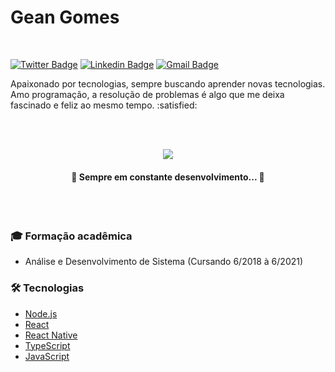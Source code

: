 <h1>Gean Gomes</h1>
<br />

[![Twitter Badge](https://img.shields.io/badge/-Twitter-1ca0f1?style=flat-square&labelColor=1ca0f1&logo=twitter&logoColor=white&link=https://twitter.com/neagzinho)](https://twitter.com/neagzinho) [![Linkedin Badge](https://img.shields.io/badge/-LinkedIn-blue?style=flat-square&logo=Linkedin&logoColor=white&link=https://www.linkedin.com/in/gean-sg-7a6041193/)](https://www.linkedin.com/in/gean-sg-7a6041193/) [![Gmail Badge](https://img.shields.io/badge/-Gmail-c14438?style=flat-square&logo=Gmail&logoColor=white&link=mailto:geansg4@gmail.com)](mailto:geansg4@gmail.com)

<p>Apaixonado por tecnologias, sempre buscando aprender novas tecnologias. Amo programação, a resolução de problemas é algo que me deixa fascinado e feliz ao mesmo tempo. :satisfied:</p>
<br />
<br />


<p align="center">
<img src="https://img.shields.io/badge/Programador-Gean%20Gomes-%2300baf2?style=for-the-badge&logo=ghostery"/>
</p>

<h4 align="center"> 
	🚧 Sempre em constante desenvolvimento...  🚧
</h4>
<br />
<br />


### :mortar_board: Formação acadêmica

- Análise e Desenvolvimento de Sistema (Cursando 6/2018 à 6/2021)

### 🛠 Tecnologias

- [Node.js](https://nodejs.org/en/)
- [React](https://pt-br.reactjs.org/)
- [React Native](https://reactnative.dev/)
- [TypeScript](https://www.typescriptlang.org/)
- [JavaScript](https://www.javascript.com/)
 
